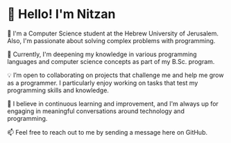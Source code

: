 # 👋 Hello! I'm Nitzan

🎯 I'm a Computer Science student at the Hebrew University of Jerusalem. Also, I'm passionate about solving complex problems with programming.

🌱 Currently, I'm deepening my knowledge in various programming languages and computer science concepts as part of my B.Sc. program.

💡 I’m open to collaborating on projects that challenge me and help me grow as a programmer. I particularly enjoy working on tasks that test my programming skills and knowledge.

🚀 I believe in continuous learning and improvement, and I'm always up for engaging in meaningful conversations around technology and programming.

📫 Feel free to reach out to me by sending a message here on GitHub.

<!---
NitBuk/NitBuk is a ✨ special ✨ repository because its `README.md` (this file) appears on your GitHub profile.
You can click the Preview link to take a look at your changes.
--->
